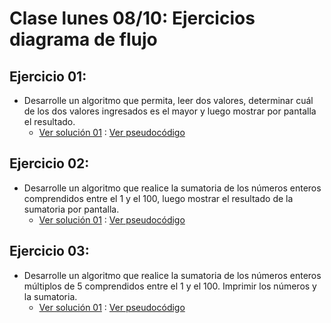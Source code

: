 # Clase lunes 08/10: Ejercicios diagrama de flujo
## Ejercicio 01:
* Desarrolle un algoritmo que permita, leer dos valores, determinar cuál de los dos valores ingresados es el mayor y luego mostrar por pantalla el resultado.
    * [Ver solución 01]() : [Ver pseudocódigo]()
## Ejercicio 02:
* Desarrolle un algoritmo que realice la sumatoria de los números enteros comprendidos entre el 1 y el 100, luego mostrar el resultado de la sumatoria por pantalla.
  * [Ver solución 01]() : [Ver pseudocódigo]()
## Ejercicio 03:
* Desarrolle un algoritmo que realice la sumatoria de los números enteros múltiplos de 5 comprendidos entre el 1 y el 100. Imprimir los números y la sumatoria.
  * [Ver solución 01]() : [Ver pseudocódigo]()